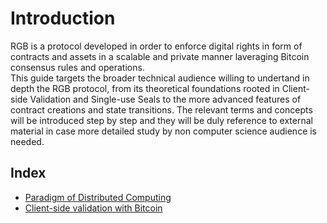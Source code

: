 # Introduction

RGB is a protocol developed  in order to enforce digital rights in form of contracts and assets in a scalable and private manner laveraging Bitcoin consensus rules and operations.  
This guide targets the broader technical audience willing to undertand in depth the RGB protocol, from its theoretical foundations rooted in Client-side Validation and Single-use Seals to the more advanced features of contract creations and state transitions. The relevant terms and concepts will be introduced step by step and they will be duly reference to external material in case more detailed study by non computer science audience is needed.

## Index

* [Paradigm of Distributed Computing](intro-tech.md)
* [Client-side validation with Bitcoin]()
